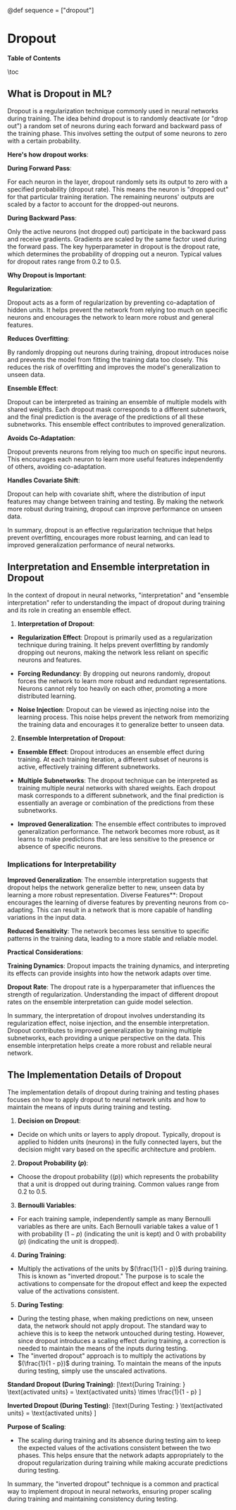@def sequence = ["dropout"]

# Dropout


**Table of Contents**

\toc

## What is Dropout in ML?

Dropout is a regularization technique commonly used in neural networks during training. The idea behind dropout is to randomly deactivate (or "drop out") a random set of neurons during each forward and backward pass of the training phase. This involves setting the output of some neurons to zero with a certain probability.

**Here's how dropout works**:

**During Forward Pass**:

For each neuron in the layer, dropout randomly sets its output to zero with a specified probability (dropout rate). This means the neuron is "dropped out" for that particular training iteration.
The remaining neurons' outputs are scaled by a factor to account for the dropped-out neurons.

**During Backward Pass**:

Only the active neurons (not dropped out) participate in the backward pass and receive gradients.
Gradients are scaled by the same factor used during the forward pass.
The key hyperparameter in dropout is the dropout rate, which determines the probability of dropping out a neuron. Typical values for dropout rates range from 0.2 to 0.5.

**Why Dropout is Important**:

**Regularization**:

Dropout acts as a form of regularization by preventing co-adaptation of hidden units. It helps prevent the network from relying too much on specific neurons and encourages the network to learn more robust and general features.

**Reduces Overfitting**:

By randomly dropping out neurons during training, dropout introduces noise and prevents the model from fitting the training data too closely. This reduces the risk of overfitting and improves the model's generalization to unseen data.

**Ensemble Effect**:

Dropout can be interpreted as training an ensemble of multiple models with shared weights. Each dropout mask corresponds to a different subnetwork, and the final prediction is the average of the predictions of all these subnetworks. This ensemble effect contributes to improved generalization.

**Avoids Co-Adaptation**:

Dropout prevents neurons from relying too much on specific input neurons. This encourages each neuron to learn more useful features independently of others, avoiding co-adaptation.

**Handles Covariate Shift**:

Dropout can help with covariate shift, where the distribution of input features may change between training and testing. By making the network more robust during training, dropout can improve performance on unseen data.

In summary, dropout is an effective regularization technique that helps prevent overfitting, encourages more robust learning, and can lead to improved generalization performance of neural networks.


## Interpretation and Ensemble interpretation in Dropout

In the context of dropout in neural networks, "interpretation" and "ensemble interpretation" refer to understanding the impact of dropout during training and its role in creating an ensemble effect.

1. **Interpretation of Dropout**:
- **Regularization Effect**: Dropout is primarily used as a regularization technique during training. It helps prevent overfitting by randomly dropping out neurons, making the network less reliant on specific neurons and features.

- **Forcing Redundancy**: By dropping out neurons randomly, dropout forces the network to learn more robust and redundant representations. Neurons cannot rely too heavily on each other, promoting a more distributed learning.

- **Noise Injection**: Dropout can be viewed as injecting noise into the learning process. This noise helps prevent the network from memorizing the training data and encourages it to generalize better to unseen data.

2. **Ensemble Interpretation of Dropout**:

- **Ensemble Effect**: Dropout introduces an ensemble effect during training. At each training iteration, a different subset of neurons is active, effectively training different subnetworks.

- **Multiple Subnetworks**: The dropout technique can be interpreted as training multiple neural networks with shared weights. Each dropout mask corresponds to a different subnetwork, and the final prediction is essentially an average or combination of the predictions from these subnetworks.

- **Improved Generalization**: The ensemble effect contributes to improved generalization performance. The network becomes more robust, as it learns to make predictions that are less sensitive to the presence or absence of specific neurons.

### Implications for Interpretability

**Improved Generalization**: The ensemble interpretation suggests that dropout helps the network generalize better to new, unseen data by learning a more robust representation.
Diverse Features**: Dropout encourages the learning of diverse features by preventing neurons from co-adapting. This can result in a network that is more capable of handling variations in the input data.

**Reduced Sensitivity**: The network becomes less sensitive to specific patterns in the training data, leading to a more stable and reliable model.

**Practical Considerations**:

**Training Dynamics**: Dropout impacts the training dynamics, and interpreting its effects can provide insights into how the network adapts over time.

**Dropout Rate**: The dropout rate is a hyperparameter that influences the strength of regularization. Understanding the impact of different dropout rates on the ensemble interpretation can guide model selection.

In summary, the interpretation of dropout involves understanding its regularization effect, noise injection, and the ensemble interpretation. Dropout contributes to improved generalization by training multiple subnetworks, each providing a unique perspective on the data. This ensemble interpretation helps create a more robust and reliable neural network.




## The Implementation Details of Dropout

The implementation details of dropout during training and testing phases focuses on how to apply dropout to neural network units and how to maintain the means of inputs during training and testing.

 1. **Decision on Dropout**:
   - Decide on which units or layers to apply dropout. Typically, dropout is applied to hidden units (neurons) in the fully connected layers, but the decision might vary based on the specific architecture and problem.

 2. **Dropout Probability $(p)$**:
   - Choose the dropout probability ($(p)$) which represents the probability that a unit is dropped out during training. Common values range from 0.2 to 0.5.

 3. **Bernoulli Variables**:
   - For each training sample, independently sample as many Bernoulli variables as there are units. Each Bernoulli variable takes a value of 1 with probability $(1 - p)$ (indicating the unit is kept) and 0 with probability $(p)$ (indicating the unit is dropped).

 4. **During Training**:
   - Multiply the activations of the units by $(\frac{1}{1 - p})$ during training. This is known as "inverted dropout." The purpose is to scale the activations to compensate for the dropout effect and keep the expected value of the activations consistent.

 5. **During Testing**:
   - During the testing phase, when making predictions on new, unseen data, the network should not apply dropout. The standard way to achieve this is to keep the network untouched during testing. However, since dropout introduces a scaling effect during training, a correction is needed to maintain the means of the inputs during testing.
   - The "inverted dropout" approach is to multiply the activations by $(\frac{1}{1 - p})$ during training. To maintain the means of the inputs during testing, simply use the unscaled activations.

**Standard Dropout (During Training)**:
\[\text{During Training: } \text{activated units} = \text{activated units} \times \frac{1}{1 - p} \]

**Inverted Dropout (During Testing)**:
\[\text{During Testing: } \text{activated units} = \text{activated units} \]

**Purpose of Scaling**:
   - The scaling during training and its absence during testing aim to keep the expected values of the activations consistent between the two phases. This helps ensure that the network adapts appropriately to the dropout regularization during training while making accurate predictions during testing.

In summary, the "inverted dropout" technique is a common and practical way to implement dropout in neural networks, ensuring proper scaling during training and maintaining consistency during testing.


<!-- ## Slides and Notebook

- [Dropout](https**://abursuc.github.io/slides/polytechnique/15-01-dropout.html#1)
- [notebook 1](https**://github.com/dataflowr/notebooks/blob/master/Module15/15a_dropout_intro.ipynb) 
- [notebook 2](https**://github.com/dataflowr/notebooks/blob/master/Module15/15b_dropout_mnist.ipynb) 
- [Uncertainty estimation - MC Dropout](https**://abursuc.github.io/slides/polytechnique/15-02-uncertainty-estimation-dropout.html#1) -->
